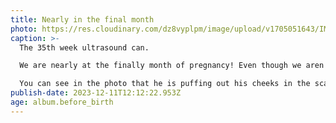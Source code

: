 ```yaml
---
title: Nearly in the final month
photo: https://res.cloudinary.com/dz8vyplpm/image/upload/v1705051643/IMG_8080_fzgwsd.jpg
caption: >-
  The 35th week ultrasound can.

  We are nearly at the finally month of pregnancy! Even though we aren't there yet, Leo's estimated weight is 3,025g! Since he is on the big side, we went through extra checks to see if there were any issues and thankfully there were no problems!

  You can see in the photo that he is puffing out his cheeks in the scan 😂
publish-date: 2023-12-11T12:12:22.953Z
age: album.before_birth
---
```


